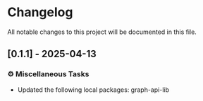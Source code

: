 # Changelog

All notable changes to this project will be documented in this file.

## [0.1.1] - 2025-04-13

### ⚙️ Miscellaneous Tasks

- Updated the following local packages: graph-api-lib

<!-- generated by git-cliff -->
